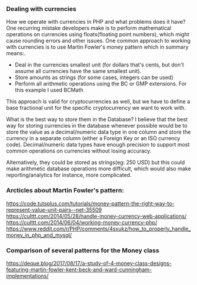 ### Dealing with currencies

How we operate with currencies in PHP and what problems does it have?
One recurring mistake developers make is to perform mathematical operations on currencies using floats(floating point numbers), which might cause rounding errors and other issues.
One common approach to working with currencies is to use Martin Fowler's money pattern which in summary means:.
- Deal in the currencies smallest unit (for dollars that's cents, but don't assume all currencies have the same smallest unit).
- Store amounts as strings (for some cases, integers can be used)
- Perform all arithmetic operations using the BC or GMP extensions. For this example I used BCMath

This approach is valid for cryptocurrencies as well, but we have to define a base fractional unit for the specific cryptocurrency we want to work with.

What is the best way to store them in the Database?
I believe that the best way for storing currencies in the database whenever possible would be to store the value as a decimal/numeric data type in one column and store the currency in a separate column (either a Foreign Key or an ISO currency code). Decimal/numeric data types have enough precision to support most common operations on currencies without losing accuracy.

Alternatively, they could be stored as strings(eg: 250 USD) but this could make arithmetic database operations more difficult, which would also make reporting/analytics for instance, more complicated.



### Arcticles about Martin Fowler's pattern:
https://code.tutsplus.com/tutorials/money-pattern-the-right-way-to-represent-value-unit-pairs--net-35509
https://culttt.com/2014/05/28/handle-money-currency-web-applications/
https://culttt.com/2014/06/04/working-money-currency-php/
https://www.reddit.com/r/PHP/comments/4sxukz/how_to_properly_handle_money_in_php_and_mysql/


### Comparison of several patterns for the Money class

https://deque.blog/2017/08/17/a-study-of-4-money-class-designs-featuring-martin-fowler-kent-beck-and-ward-cunningham-implementations/

